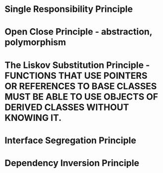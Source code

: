 # Single Responsibility Principle
# Open Close Principle - abstraction, polymorphism
# The Liskov Substitution Principle - FUNCTIONS THAT USE POINTERS OR REFERENCES TO BASE CLASSES MUST BE ABLE TO USE OBJECTS OF DERIVED CLASSES WITHOUT KNOWING IT.
# Interface Segregation Principle
# Dependency Inversion Principle
